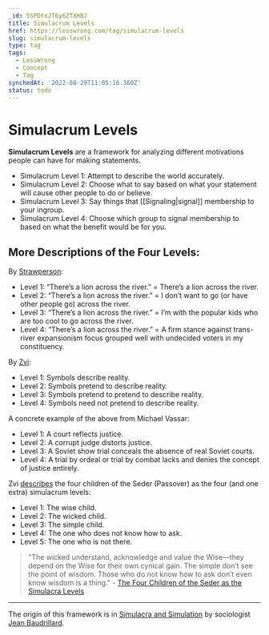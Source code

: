 ```yaml
---
_id: 5SPDtxJT6y6ZTXHBJ
title: Simulacrum Levels
href: https://lesswrong.com/tag/simulacrum-levels
slug: simulacrum-levels
type: tag
tags:
  - LessWrong
  - Concept
  - Tag
synchedAt: '2022-08-29T11:05:16.360Z'
status: todo
---
```


# Simulacrum Levels

**Simulacrum Levels** are a framework for analyzing different motivations people can have for making statements.

- Simulacrum Level 1: Attempt to describe the world accurately.
- Simulacrum Level 2: Choose what to say based on what your statement will cause other people to do or believe.
- Simulacrum Level 3: Say things that [[Signaling|signal]] membership to your ingroup.
- Simulacrum Level 4: Choose which group to signal membership to based on what the benefit would be for you.

## More Descriptions of the Four Levels:

By [Strawperson](https://www.lesswrong.com/posts/fEX7G2N7CtmZQ3eB5/simulacra-and-subjectivity?commentId=FgajiMrSpY9MxTS8b):

- Level 1: “There’s a lion across the river.” = There’s a lion across the river.
- Level 2: “There’s a lion across the river.” = I don’t want to go (or have other people go) across the river.
- Level 3: “There’s a lion across the river.” = I’m with the popular kids who are too cool to go across the river.
- Level 4: “There’s a lion across the river.” = A firm stance against trans-river expansionism focus grouped well with undecided voters in my constituency.

By [Zvi](https://www.lesswrong.com/posts/QdppEcbhLTZqDDtDa/unifying-the-simulacra-definitions):

- Level 1: Symbols describe reality.
- Level 2: Symbols pretend to describe reality.
- Level 3: Symbols pretend to pretend to describe reality.
- Level 4: Symbols need not pretend to describe reality.

A concrete example of the above from Michael Vassar:

- Level 1: A court reflects justice.
- Level 2: A corrupt judge distorts justice.
- Level 3: A Soviet show trial conceals the absence of real Soviet courts.
- Level 4: A trial by ordeal or trial by combat lacks and denies the concept of justice entirely.

Zvi [describes](https://www.lesswrong.com/posts/v6NBpQc2AzWjzxJ4S/the-four-children-of-the-seder-as-the-simulacra-levels) the four children of the Seder (Passover) as the four (and one extra) simulacrum levels:

- Level 1: The wise child.
- Level 2: The wicked child.
- Level 3: The simple child.
- Level 4: The one who does not know how to ask.
- Level 5: The one who is not there.

> "The wicked understand, acknowledge and value the Wise—they depend on the Wise for their own cynical gain. The simple don’t see the point of wisdom. Those who do not know how to ask don’t even know wisdom is a thing." - [The Four Children of the Seder as the Simulacra Levels](https://www.lesswrong.com/posts/v6NBpQc2AzWjzxJ4S/the-four-children-of-the-seder-as-the-simulacra-levels)

* * *

The origin of this framework is in [Simulacra and Simulation](https://en.wikipedia.org/wiki/Simulacra_and_Simulation) by sociologist [Jean Baudrillard](https://en.wikipedia.org/wiki/Jean_Baudrillard).
